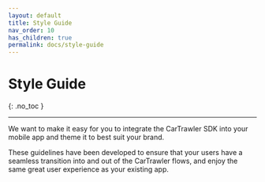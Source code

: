 ```yaml
---
layout: default
title: Style Guide
nav_order: 10
has_children: true
permalink: docs/style-guide
---
```


# Style Guide

{: .no_toc } 

---

We want to make it easy for you to integrate the CarTrawler SDK into your mobile app and theme it to best suit your brand.

These guidelines have been developed to ensure that your users have a seamless transition into and out of the CarTrawler flows, and enjoy the same great user experience as your existing app. 